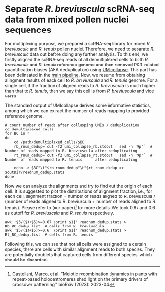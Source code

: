 # Separate *R. breviuscula* scRNA-seq data from mixed pollen nuclei sequences 
For multiplexing purpose, we prepared a scRNA-seq library for mixed *R. breviuscula* and *R. tenuis* pollen nuclei. Therefore, we need to separate *R. breviuscula* data out before doing any further analysis. To this end, we firstly aligned the scRNA-seq reads of all demultiplexed cells to both *R. breviuscula* and *R. tenuis* reference genome and then removed PCR-related quantification biases (AKA deduplication) using [UMIcollapse](https://github.com/Daniel-Liu-c0deb0t/UMICollapse). This part has been delineated in the [main pipeline](https://github.com/Raina-M/detectCO_by_scRNAseq/blob/main/pipeline.md). Now, we resume from obtaining alingment results of each cell to *R. breviuscula* and *R. tenuis* genome. For a single cell, if the fraction of aligned reads to *R. breviuscula* is much higher than that to *R. tenuis*, then we say this cell is from *R. breviuscula* and vice versa.

The standard output of UMIcollapse derives some informative statistics, among which we can extract the number of reads mapping to provided reference genome.
```
# count number of reads after collasping UMIs / deduplication
cd demultiplexed_cells
for BC in *
do
    cd /path/demultiplexed_cells/$BC
    rb_rnum_dedup=`cut -f2 umi_collapse_rb.stdout | sed -n '9p'`  # Number of reads mapped to R. breviuscula after deduplicating
    rt_rnum_dedup=`cut -f2 umi_collapse_rt.stdout | sed -n '9p'`  # Number of reads mapped to R. tenuis      after deduplicating
    
    echo -e $BC"\t"$rb_rnum_dedup"\t"$rt_rnum_dedup >> $outDir/readnum_dedup.stats
done
```
Now we can analyze the alignments and try to find out the origin of each cell. It is suggested to plot the distributions of alignment fraction, i.e., for each cell, alignment fraction = number of reads aligned to R. breviuscula / (number of reads aligned to R. breviuscula + number of reads aligned to R. tenuis). Please refer to (our paper)[^1] for more details. We took 0.67 and 0.6 as cutoff for *R. breviuscula* and *R. tenuis* respectively.
```
awk '$3/($3+$5)>=0.67 {print $1}' readnum_dedup.stats > Rb_BC_dedup.list  # cells from R. breviuscula
awk '$5/($3+$5)>=0.6  {print $1}' readnum_dedup.stats > Rt_BC_dedup.list  # cells from R. tenuis
```
Following this, we can see that not all cells were assigned to a certain species, there are cells with similar alignment reads to both species. They are potentially doublets that captured cells from different species, which should be discarded.

[^1]: Castellani, Marco, et al. "Meiotic recombination dynamics in plants with repeat-based holocentromeres shed light on the primary drivers of crossover patterning." bioRxiv (2023): 2023-04.

